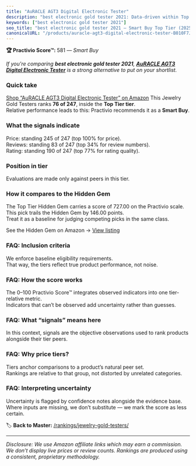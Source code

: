 ```yaml
---
title: "AuRACLE AGT3 Digital Electronic Tester"
description: "best electronic gold tester 2021: Data-driven within Top Tier ranking using the Practivio Score™. Positioned by quality, value, demand, findability, momentum."
keywords: ["best electronic gold tester 2021"]
seo_title: "best electronic gold tester 2021 — Smart Buy Top Tier (2025)"
canonicalURL: "/products/auracle-agt3-digital-electronic-tester-B010F7JJZ4/"
---
```


**🏆 Practivio Score™:** 581 — _Smart Buy_


*If you're comparing **best electronic gold tester 2021**, **[AuRACLE AGT3 Digital Electronic Tester](https://www.amazon.com/dp/B010F7JJZ4?tag=practivio-20)** is a strong alternative to put on your shortlist.*
### Quick take
[Shop “AuRACLE AGT3 Digital Electronic Tester” on Amazon](https://www.amazon.com/dp/B010F7JJZ4?tag=practivio-20)
This Jewelry Gold Testers ranks **76 of 247**, inside the **Top Tier tier**.  
Relative performance leads to this: Practivio recommends it as a **Smart Buy**.

### What the signals indicate
Price: standing 245 of 247 (top 100% for price).  
Reviews: standing 83 of 247 (top 34% for review numbers).  
Rating: standing 190 of 247 (top 77% for rating quality).  

### Position in tier
Evaluations are made only against peers in this tier.

### How it compares to the Hidden Gem
The Top Tier Hidden Gem carries a score of 727.00 on the Practivio scale.  
This pick trails the Hidden Gem by 146.00 points.  
Treat it as a baseline for judging competing picks in the same class.  

See the Hidden Gem on Amazon → [View listing](https://www.amazon.com/dp/B0814HF9DV?tag=practivio-20)

### FAQ: Inclusion criteria
We enforce baseline eligibility requirements.  
That way, the tiers reflect true product performance, not noise.

### FAQ: How the score works
The 0–100 Practivio Score™ integrates observed indicators into one tier-relative metric.  
Indicators that can’t be observed add uncertainty rather than guesses.

### FAQ: What “signals” means here
In this context, signals are the objective observations used to rank products alongside their tier peers.

### FAQ: Why price tiers?
Tiers anchor comparisons to a product’s natural peer set.  
Rankings are relative to that group, not distorted by unrelated categories.

### FAQ: Interpreting uncertainty
Uncertainty is flagged by confidence notes alongside the evidence base.  
Where inputs are missing, we don’t substitute — we mark the score as less certain.


🏷️ **Back to Master:** [/rankings/jewelry-gold-testers/](/rankings/jewelry-gold-testers/)

---
_Disclosure: We use Amazon affiliate links which may earn a commission. We don’t display live prices or review counts. Rankings are produced using a consistent, proprietary methodology._
